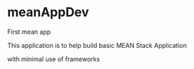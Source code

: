 # meanAppDev
First mean app

This application is to help build basic MEAN Stack Application

with minimal use of frameworks
